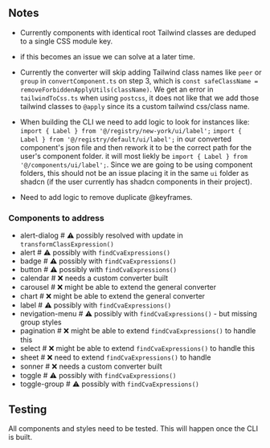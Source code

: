 ## Notes

- Currently components with identical root Tailwind classes are deduped to a single CSS module key.
 - if this becomes an issue we can solve at a later time.


- Currently the converter will skip adding Tailwind class names like `peer` or `group` in `convertComponent.ts` on step 3,
which is `const safeClassName = removeForbiddenApplyUtils(className)`. We get an error in `tailwindToCss.ts` when using `postcss`,
it does not like that we add those tailwind classes to `@apply` since its a custom tailwind css/class name.


- When building the CLI we need to add logic to look for instances like:
`import { Label } from '@/registry/new-york/ui/label';`
`import { Label } from '@/registry/default/ui/label';`
in our converted component's json file and then rework it to be the correct path for the user's component folder.
it will most liekly be `import { Label } from '@/components/ui/label';`. Since we are going to be using component folders,
this should not be an issue placing it in the same `ui` folder as shadcn (if the user currently has shadcn components in their project).


- Need to add logic to remove duplicate @keyframes.


### Components to address

- alert-dialog        # ⚠️ possibly resolved with update in `transformClassExpression()`
- alert               # ⚠️ possibly with `findCvaExpressions()`
- badge               # ⚠️ possibly with `findCvaExpressions()`
- button              # ⚠️ possibly with `findCvaExpressions()`
- calendar            # ❌ needs a custom converter built
- carousel            # ❌ might be able to extend the general converter
- chart               # ❌ might be able to extend the general converter
- label               # ⚠️ possibly with `findCvaExpressions()`
- nevigation-menu     # ⚠️ possibly with `findCvaExpressions()` - but missing group styles
- pagination          # ❌ might be able to extend `findCvaExpressions()` to handle this
- select              # ❌ might be able to extend `findCvaExpressions()` to handle this
- sheet               # ❌ need to extend `findCvaExpressions()` to handle
- sonner              # ❌ needs a custom converter built
- toggle              # ⚠️ possibly with `findCvaExpressions()`
- toggle-group        # ⚠️ possibly with `findCvaExpressions()`


## Testing

All components and styles need to be tested. This will happen once the CLI is built.